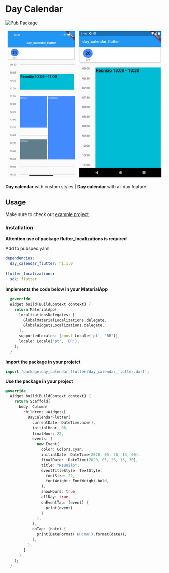 # Day Calendar

[![Pub Package](https://img.shields.io/pub/v/day_calendar_flutter.svg?style=flat-square)](https://pub.dartlang.org/packages/day_calendar_flutter)

| ![github-small](assets/img/readme_1.png) | ![github-small](assets/img/readme_3.png) |
| :------------: | :------------: |
 **Day calendar** with custom styles
|
 **Day calendar** with all day feature

## Usage

Make sure to check out [example project](https://github.com/RodolfoBonis/DayCalendar/tree/master/example).

### Installation

**Attention use of package flutter_localizations is required**

Add to pubspec.yaml:

```yaml
dependencies:
  day_calendar_flutter: ^1.1.0

flutter_localizations:
  sdk: flutter
```

**Implements the code below in your MaterialApp**
```dart
  @override
  Widget build(BuildContext context) {
    return MaterialApp(
      localizationsDelegates: [
        GlobalMaterialLocalizations.delegate,
        GlobalWidgetsLocalizations.delegate,
      ],
      supportedLocales: [const Locale('pt', 'BR')],
      locale: Locale('pt', 'BR'),
    );
  }
```

**Import the package in your projetct**

```dart
import 'package:day_calendar_flutter/day_calendar_flutter.dart';
```

**Use the package in your project**

```dart
@override
  Widget build(BuildContext context) {
    return Scaffold(
      body: Column(
        children: <Widget>[
          DayCalendarFlutter(
            currentDate: DateTime.now(),
            initialHour: 06,
            finalHour: 22,
            events: [
              new Event(
                color: Colors.cyan,
                initialDate: DateTime(2020, 05, 26, 13, 00),
                finalDate:  DateTime(2020, 05, 26, 13, 30),
                title: "Reunião",
                eventTitleStyle: TextStyle(
                  fontSize: 22,
                  fontWeight: FontWeight.bold,
                ),
                showHours: true,
                allDay: true,
                onEventTap: (event) {
                  print(event)
                }
              ),
            ],
            onTap: (date) {
              print(DateFormat('HH:mm').format(date));
            },
          ),
        ]
      )
    );
  }
```
